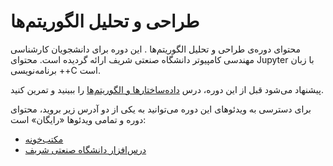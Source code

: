 # طراحی و تحلیل الگوریتم‌ها
محتوای دوره‌ی طراحی و تحلیل الگوریتم‌ها
.
این دوره برای دانشجویان کارشناسی مهندسی کامپیوتر دانشگاه صنعتی شریف ارائه گردیده است. محتوای Jupyter با زبان برنامه‌نویسی ++C است.

پیشنهاد می‌شود قبل از این دوره، درس [داده‌ساختارها و الگوریتم‌ها](https://github.com/SharifiZarchi/Data_Structures_Algorithms) را ببینید و تمرین کنید.

برای دسترسی به ویدئوهای این دوره می‌توانید به یکی از دو آدرس زیر بروید، محتوای دوره و تمامی ویدئوها «رایگان» است:

* [مکتب‌خونه](https://maktabkhooneh.org/course/آموزش-طراحی-الگوریتم-دکتر-شریفی-زارچی-mk662)
* [درس‌افزار دانشگاه صنعتی شریف](https://ocw.sharif.edu/course/id/267)

